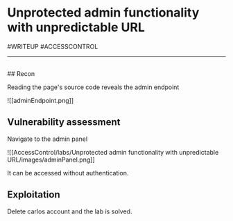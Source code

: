 # Unprotected admin functionality with unpredictable URL 

#WRITEUP 
#ACCESSCONTROL 
<hr> <br> 
## Recon

Reading the page's source code reveals the admin endpoint

![[adminEndpoint.png]]

## Vulnerability assessment 

Navigate to the admin panel

![[AccessControl/labs/Unprotected admin functionality with unpredictable URL/images/adminPanel.png]]

It can be accessed without authentication.

## Exploitation

Delete carlos account and the lab is solved.